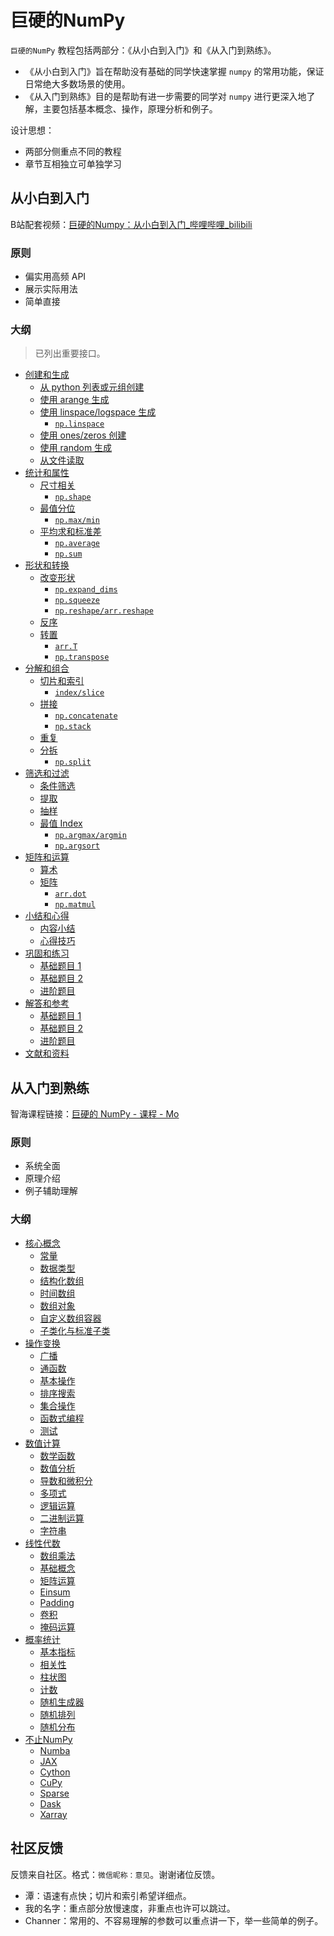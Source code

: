 # 巨硬的NumPy

`巨硬的NumPy` 教程包括两部分：《从小白到入门》和《从入门到熟练》。

- 《从小白到入门》旨在帮助没有基础的同学快速掌握 `numpy` 的常用功能，保证日常绝大多数场景的使用。
- 《从入门到熟练》目的是帮助有进一步需要的同学对 `numpy` 进行更深入地了解，主要包括基本概念、操作，原理分析和例子。

设计思想：

- 两部分侧重点不同的教程
- 章节互相独立可单独学习


## 从小白到入门

B站配套视频：[巨硬的Numpy：从小白到入门_哔哩哔哩_bilibili](https://www.bilibili.com/video/BV1Ym4y1U7at/?share_source=copy_web&vd_source=cea86f777e9ba73f1a486c90773fcb03)

### 原则

- 偏实用高频 API
- 展示实际用法
- 简单直接

### 大纲

>已列出重要接口。

- [创建和生成](https://nbviewer.org/github/datawhalechina/powerful-numpy/blob/main/src/introduction/ch-all.ipynb#创建和生成)
    - [从 python 列表或元组创建](https://nbviewer.org/github/datawhalechina/powerful-numpy/blob/main/src/introduction/ch-all.ipynb#从-python-列表或元组创建)
    - [使用 arange 生成](https://nbviewer.org/github/datawhalechina/powerful-numpy/blob/main/src/introduction/ch-all.ipynb#使用-arange-生成)
    - [使用 linspace/logspace 生成](https://nbviewer.org/github/datawhalechina/powerful-numpy/blob/main/src/introduction/ch-all.ipynb#使用-linspace/logspace-生成)
        - [`np.linspace`](https://nbviewer.org/github/datawhalechina/powerful-numpy/blob/main/src/introduction/ch-all.ipynb#np.linspace)
    - [使用 ones/zeros 创建](https://nbviewer.org/github/datawhalechina/powerful-numpy/blob/main/src/introduction/ch-all.ipynb#使用-ones/zeros-创建)
    - [使用 random 生成](https://nbviewer.org/github/datawhalechina/powerful-numpy/blob/main/src/introduction/ch-all.ipynb#使用-random-生成)
    - [从文件读取](https://nbviewer.org/github/datawhalechina/powerful-numpy/blob/main/src/introduction/ch-all.ipynb#从文件读取)
- [统计和属性](https://nbviewer.org/github/datawhalechina/powerful-numpy/blob/main/src/introduction/ch-all.ipynb#统计和属性)
    - [尺寸相关](https://nbviewer.org/github/datawhalechina/powerful-numpy/blob/main/src/introduction/ch-all.ipynb#尺寸相关)
        - [`np.shape`](https://nbviewer.org/github/datawhalechina/powerful-numpy/blob/main/src/introduction/ch-all.ipynb#np.shape)
    - [最值分位](https://nbviewer.org/github/datawhalechina/powerful-numpy/blob/main/src/introduction/ch-all.ipynb#最值分位)
        - [`np.max/min`](https://nbviewer.org/github/datawhalechina/powerful-numpy/blob/main/src/introduction/ch-all.ipynb#np.max/min)
    - [平均求和标准差](https://nbviewer.org/github/datawhalechina/powerful-numpy/blob/main/src/introduction/ch-all.ipynb#平均求和标准差)
        - [`np.average`](https://nbviewer.org/github/datawhalechina/powerful-numpy/blob/main/src/introduction/ch-all.ipynb#np.average)
        - [`np.sum`](https://nbviewer.org/github/datawhalechina/powerful-numpy/blob/main/src/introduction/ch-all.ipynb#np.sum)
- [形状和转换](https://nbviewer.org/github/datawhalechina/powerful-numpy/blob/main/src/introduction/ch-all.ipynb#形状和转换)
    - [改变形状](https://nbviewer.org/github/datawhalechina/powerful-numpy/blob/main/src/introduction/ch-all.ipynb#改变形状)
        - [`np.expand_dims`](https://nbviewer.org/github/datawhalechina/powerful-numpy/blob/main/src/introduction/ch-all.ipynb#np.expand_dims)
        - [`np.squeeze`](https://nbviewer.org/github/datawhalechina/powerful-numpy/blob/main/src/introduction/ch-all.ipynb#np.squeeze)
        - [`np.reshape/arr.reshape`](https://nbviewer.org/github/datawhalechina/powerful-numpy/blob/main/src/introduction/ch-all.ipynb#np.reshape/arr.reshape)
    - [反序](https://nbviewer.org/github/datawhalechina/powerful-numpy/blob/main/src/introduction/ch-all.ipynb#反序)
    - [转置](https://nbviewer.org/github/datawhalechina/powerful-numpy/blob/main/src/introduction/ch-all.ipynb#转置)
        - [`arr.T`](https://nbviewer.org/github/datawhalechina/powerful-numpy/blob/main/src/introduction/ch-all.ipynb#arr.T)
        - [`np.transpose`](https://nbviewer.org/github/datawhalechina/powerful-numpy/blob/main/src/introduction/ch-all.ipynb#np.transpose)
- [分解和组合](https://nbviewer.org/github/datawhalechina/powerful-numpy/blob/main/src/introduction/ch-all.ipynb#分解和组合)
    - [切片和索引](https://nbviewer.org/github/datawhalechina/powerful-numpy/blob/main/src/introduction/ch-all.ipynb#切片和索引)
        - [`index/slice`](https://nbviewer.org/github/datawhalechina/powerful-numpy/blob/main/src/introduction/ch-all.ipynb#index/slice)
    - [拼接](https://nbviewer.org/github/datawhalechina/powerful-numpy/blob/main/src/introduction/ch-all.ipynb#拼接)
        - [`np.concatenate`](https://nbviewer.org/github/datawhalechina/powerful-numpy/blob/main/src/introduction/ch-all.ipynb#np.concatenate)
        - [`np.stack`](https://nbviewer.org/github/datawhalechina/powerful-numpy/blob/main/src/introduction/ch-all.ipynb#np.stack)
    - [重复](https://nbviewer.org/github/datawhalechina/powerful-numpy/blob/main/src/introduction/ch-all.ipynb#重复)
    - [分拆](https://nbviewer.org/github/datawhalechina/powerful-numpy/blob/main/src/introduction/ch-all.ipynb#分拆)
        - [`np.split`](https://nbviewer.org/github/datawhalechina/powerful-numpy/blob/main/src/introduction/ch-all.ipynb#np.split)
- [筛选和过滤](https://nbviewer.org/github/datawhalechina/powerful-numpy/blob/main/src/introduction/ch-all.ipynb#筛选和过滤)
    - [条件筛选](https://nbviewer.org/github/datawhalechina/powerful-numpy/blob/main/src/introduction/ch-all.ipynb#条件筛选)
    - [提取](https://nbviewer.org/github/datawhalechina/powerful-numpy/blob/main/src/introduction/ch-all.ipynb#提取)
    - [抽样](https://nbviewer.org/github/datawhalechina/powerful-numpy/blob/main/src/introduction/ch-all.ipynb#抽样)
    - [最值 Index](https://nbviewer.org/github/datawhalechina/powerful-numpy/blob/main/src/introduction/ch-all.ipynb#最值-Index)
        - [`np.argmax/argmin`](https://nbviewer.org/github/datawhalechina/powerful-numpy/blob/main/src/introduction/ch-all.ipynb#np.argmax/argmin)
        - [`np.argsort`](https://nbviewer.org/github/datawhalechina/powerful-numpy/blob/main/src/introduction/ch-all.ipynb#np.argsort)
- [矩阵和运算](https://nbviewer.org/github/datawhalechina/powerful-numpy/blob/main/src/introduction/ch-all.ipynb#矩阵和运算)
    - [算术](https://nbviewer.org/github/datawhalechina/powerful-numpy/blob/main/src/introduction/ch-all.ipynb#算术)
    - [矩阵](https://nbviewer.org/github/datawhalechina/powerful-numpy/blob/main/src/introduction/ch-all.ipynb#矩阵)
        - [`arr.dot`](https://nbviewer.org/github/datawhalechina/powerful-numpy/blob/main/src/introduction/ch-all.ipynb#arr.dot)
        - [`np.matmul`](https://nbviewer.org/github/datawhalechina/powerful-numpy/blob/main/src/introduction/ch-all.ipynb#np.matmul)
- [小结和心得](https://nbviewer.org/github/datawhalechina/powerful-numpy/blob/main/src/introduction/ch-all.ipynb#小结和心得)
    - [内容小结](https://nbviewer.org/github/datawhalechina/powerful-numpy/blob/main/src/introduction/ch-all.ipynb#内容小结)
    - [心得技巧](https://nbviewer.org/github/datawhalechina/powerful-numpy/blob/main/src/introduction/ch-all.ipynb#心得技巧)
- [巩固和练习](https://nbviewer.org/github/datawhalechina/powerful-numpy/blob/main/src/introduction/ch-all.ipynb#巩固和练习)
    - [基础题目 1](https://nbviewer.org/github/datawhalechina/powerful-numpy/blob/main/src/introduction/ch-all.ipynb#基础题目1)
    - [基础题目 2](https://nbviewer.org/github/datawhalechina/powerful-numpy/blob/main/src/introduction/ch-all.ipynb#基础题目2)
    - [进阶题目](https://nbviewer.org/github/datawhalechina/powerful-numpy/blob/main/src/introduction/ch-all.ipynb#进阶题目)
- [解答和参考](https://nbviewer.org/github/datawhalechina/powerful-numpy/blob/main/src/introduction/ch-all.ipynb#解答和参考)
    - [基础题目 1](https://nbviewer.org/github/datawhalechina/powerful-numpy/blob/main/src/introduction/ch-all.ipynb#基础题目1)
    - [基础题目 2](https://nbviewer.org/github/datawhalechina/powerful-numpy/blob/main/src/introduction/ch-all.ipynb#基础题目2)
    - [进阶题目](https://nbviewer.org/github/datawhalechina/powerful-numpy/blob/main/src/introduction/ch-all.ipynb#进阶题目)
- [文献和资料](https://nbviewer.org/github/datawhalechina/powerful-numpy/blob/main/src/introduction/ch-all.ipynb#文献和资料)

## 从入门到熟练

智海课程链接：[巨硬的 NumPy - 课程 - Mo](https://aiplusx.momodel.cn/classroom/class/658d2c90891ad518e0274bba?activeKey=section)

### 原则

- 系统全面
- 原理介绍
- 例子辅助理解

### 大纲

- [核心概念](https://nbviewer.org/github/datawhalechina/powerful-numpy/blob/main/src/skilled/ch01-core_concepts.ipynb)
    - [常量](https://nbviewer.org/github/datawhalechina/powerful-numpy/blob/main/src/skilled/ch01-core_concepts.ipynb#常量)
    - [数据类型](https://nbviewer.org/github/datawhalechina/powerful-numpy/blob/main/src/skilled/ch01-core_concepts.ipynb#数据类型)
    - [结构化数组](https://nbviewer.org/github/datawhalechina/powerful-numpy/blob/main/src/skilled/ch01-core_concepts.ipynb#结构化数组)
    - [时间数组](https://nbviewer.org/github/datawhalechina/powerful-numpy/blob/main/src/skilled/ch01-core_concepts.ipynb#时间数组)
    - [数组对象](https://nbviewer.org/github/datawhalechina/powerful-numpy/blob/main/src/skilled/ch01-core_concepts.ipynb#数组对象)
    - [自定义数组容器](https://nbviewer.org/github/datawhalechina/powerful-numpy/blob/main/src/skilled/ch01-core_concepts.ipynb#自定义数组容器)
    - [子类化与标准子类](https://nbviewer.org/github/datawhalechina/powerful-numpy/blob/main/src/skilled/ch01-core_concepts.ipynb#子类化与标准子类)
- [操作变换](https://nbviewer.org/github/datawhalechina/powerful-numpy/blob/main/src/skilled/ch02-manipulation.ipynb)
    - [广播](https://nbviewer.org/github/datawhalechina/powerful-numpy/blob/main/src/skilled/ch02-manipulation.ipynb#广播)
    - [通函数](https://nbviewer.org/github/datawhalechina/powerful-numpy/blob/main/src/skilled/ch02-manipulation.ipynb#通函数)
    - [基本操作](https://nbviewer.org/github/datawhalechina/powerful-numpy/blob/main/src/skilled/ch02-manipulation.ipynb#基本操作)
    - [排序搜索](https://nbviewer.org/github/datawhalechina/powerful-numpy/blob/main/src/skilled/ch02-manipulation.ipynb#排序搜索)
    - [集合操作](https://nbviewer.org/github/datawhalechina/powerful-numpy/blob/main/src/skilled/ch02-manipulation.ipynb#集合操作)
    - [函数式编程](https://nbviewer.org/github/datawhalechina/powerful-numpy/blob/main/src/skilled/ch02-manipulation.ipynb#函数式编程)
    - [测试](https://nbviewer.org/github/datawhalechina/powerful-numpy/blob/main/src/skilled/ch02-manipulation.ipynb#测试)
- [数值计算](https://nbviewer.org/github/datawhalechina/powerful-numpy/blob/main/src/skilled/ch03-numeric_calculation.ipynb)
    - [数学函数](https://nbviewer.org/github/datawhalechina/powerful-numpy/blob/main/src/skilled/ch03-numeric_calculation.ipynb#数学函数)
    - [数值分析](https://nbviewer.org/github/datawhalechina/powerful-numpy/blob/main/src/skilled/ch03-numeric_calculation.ipynb#数值分析)
    - [导数和微积分](https://nbviewer.org/github/datawhalechina/powerful-numpy/blob/main/src/skilled/ch03-numeric_calculation.ipynb#导数和微积分)
    - [多项式](https://nbviewer.org/github/datawhalechina/powerful-numpy/blob/main/src/skilled/ch03-numeric_calculation.ipynb#多项式)
    - [逻辑运算](https://nbviewer.org/github/datawhalechina/powerful-numpy/blob/main/src/skilled/ch03-numeric_calculation.ipynb#逻辑运算)
    - [二进制运算](https://nbviewer.org/github/datawhalechina/powerful-numpy/blob/main/src/skilled/ch03-numeric_calculation.ipynb#二进制运算)
    - [字符串](https://nbviewer.org/github/datawhalechina/powerful-numpy/blob/main/src/skilled/ch03-numeric_calculation.ipynb#字符串)
- [线性代数](https://nbviewer.org/github/datawhalechina/powerful-numpy/blob/main/src/skilled/ch04-linear_algebra.ipynb)
    - [数组乘法](https://nbviewer.org/github/datawhalechina/powerful-numpy/blob/main/src/skilled/ch04-linear_algebra.ipynb#数组乘法)
    - [基础概念](https://nbviewer.org/github/datawhalechina/powerful-numpy/blob/main/src/skilled/ch04-linear_algebra.ipynb#基础概念)
    - [矩阵运算](https://nbviewer.org/github/datawhalechina/powerful-numpy/blob/main/src/skilled/ch04-linear_algebra.ipynb#矩阵运算)
    - [Einsum](https://nbviewer.org/github/datawhalechina/powerful-numpy/blob/main/src/skilled/ch04-linear_algebra.ipynb#Einsum)
    - [Padding](https://nbviewer.org/github/datawhalechina/powerful-numpy/blob/main/src/skilled/ch04-linear_algebra.ipynb#Padding)
    - [卷积](https://nbviewer.org/github/datawhalechina/powerful-numpy/blob/main/src/skilled/ch04-linear_algebra.ipynb#卷积)
    - [掩码运算](https://nbviewer.org/github/datawhalechina/powerful-numpy/blob/main/src/skilled/ch04-linear_algebra.ipynb#掩码运算)
- [概率统计](https://nbviewer.org/github/datawhalechina/powerful-numpy/blob/main/src/skilled/ch05-probability_statistics.ipynb)
    - [基本指标](https://nbviewer.org/github/datawhalechina/powerful-numpy/blob/main/src/skilled/ch05-probability_statistics.ipynb#基本指标)
    - [相关性](https://nbviewer.org/github/datawhalechina/powerful-numpy/blob/main/src/skilled/ch05-probability_statistics.ipynb#相关性)
    - [柱状图](https://nbviewer.org/github/datawhalechina/powerful-numpy/blob/main/src/skilled/ch05-probability_statistics.ipynb#柱状图)
    - [计数](https://nbviewer.org/github/datawhalechina/powerful-numpy/blob/main/src/skilled/ch05-probability_statistics.ipynb#计数)
    - [随机生成器](https://nbviewer.org/github/datawhalechina/powerful-numpy/blob/main/src/skilled/ch05-probability_statistics.ipynb#随机生成器)
    - [随机排列](https://nbviewer.org/github/datawhalechina/powerful-numpy/blob/main/src/skilled/ch05-probability_statistics.ipynb#随机排列)
    - [随机分布](https://nbviewer.org/github/datawhalechina/powerful-numpy/blob/main/src/skilled/ch05-probability_statistics.ipynb#随机分布)
- [不止NumPy](https://nbviewer.org/github/datawhalechina/powerful-numpy/blob/main/src/skilled/ch06-morethan_numpy.ipynb)
    - [Numba](https://nbviewer.org/github/datawhalechina/powerful-numpy/blob/main/src/skilled/ch06-morethan_numpy.ipynb#Numba)
    - [JAX](https://nbviewer.org/github/datawhalechina/powerful-numpy/blob/main/src/skilled/ch06-morethan_numpy.ipynb#JAX)
    - [Cython](https://nbviewer.org/github/datawhalechina/powerful-numpy/blob/main/src/skilled/ch06-morethan_numpy.ipynb#Cython)
    - [CuPy](https://nbviewer.org/github/datawhalechina/powerful-numpy/blob/main/src/skilled/ch06-morethan_numpy.ipynb#CuPy)
    - [Sparse](https://nbviewer.org/github/datawhalechina/powerful-numpy/blob/main/src/skilled/ch06-morethan_numpy.ipynb#Sparse)
    - [Dask](https://nbviewer.org/github/datawhalechina/powerful-numpy/blob/main/src/skilled/ch06-morethan_numpy.ipynb#Dask)
    - [Xarray](https://nbviewer.org/github/datawhalechina/powerful-numpy/blob/main/src/skilled/ch06-morethan_numpy.ipynb#Xarray)


## 社区反馈


反馈来自社区。格式：`微信昵称：意见`。谢谢诸位反馈。

- 潭：语速有点快；切片和索引希望详细点。
- 我的名字：重点部分放慢速度，非重点也许可以跳过。
- Channer：常用的、不容易理解的参数可以重点讲一下，举一些简单的例子。
